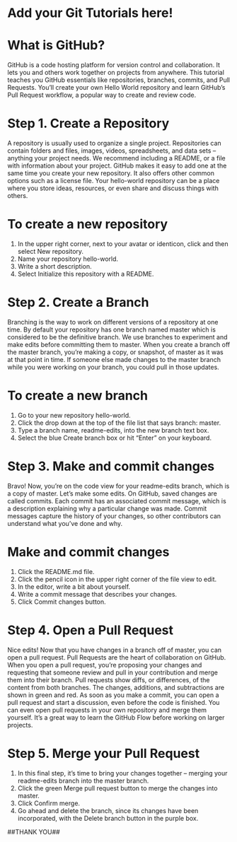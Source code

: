 # Add your Git Tutorials here!
# What is GitHub?
GitHub is a code hosting platform for version control and collaboration. It lets you and others work together on projects from anywhere.
This tutorial teaches you GitHub essentials like repositories, branches, commits, and Pull Requests. You’ll create your own Hello World repository and learn GitHub’s Pull Request workflow, a popular way to create and review code.

# Step 1. Create a Repository
A repository is usually used to organize a single project. Repositories can contain folders and files, images, videos, spreadsheets, and data sets – anything your project needs. We recommend including a README, or a file with information about your project. GitHub makes it easy to add one at the same time you create your new repository. It also offers other common options such as a license file.
Your hello-world repository can be a place where you store ideas, resources, or even share and discuss things with others.

# To create a new repository
1) In the upper right corner, next to your avatar or identicon, click  and then select New repository.
2) Name your repository hello-world.
3) Write a short description.
4) Select Initialize this repository with a README.

# Step 2. Create a Branch
Branching is the way to work on different versions of a repository at one time.
By default your repository has one branch named master which is considered to be the definitive branch. We use branches to experiment and make edits before committing them to master.
When you create a branch off the master branch, you’re making a copy, or snapshot, of master as it was at that point in time. If someone else made changes to the master branch while you were working on your branch, you could pull in those updates.

# To create a new branch
1) Go to your new repository hello-world.
2) Click the drop down at the top of the file list that says branch: master.
3) Type a branch name, readme-edits, into the new branch text box.
4) Select the blue Create branch box or hit “Enter” on your keyboard.

# Step 3. Make and commit changes
Bravo! Now, you’re on the code view for your readme-edits branch, which is a copy of master. Let’s make some edits.
On GitHub, saved changes are called commits. Each commit has an associated commit message, which is a description explaining why a particular change was made. Commit messages capture the history of your changes, so other contributors can understand what you’ve done and why.

# Make and commit changes
1) Click the README.md file.
2) Click the  pencil icon in the upper right corner of the file view to edit.
3) In the editor, write a bit about yourself.
4) Write a commit message that describes your changes.
5) Click Commit changes button.

# Step 4. Open a Pull Request
Nice edits! Now that you have changes in a branch off of master, you can open a pull request.
Pull Requests are the heart of collaboration on GitHub. When you open a pull request, you’re proposing your changes and requesting that someone review and pull in your contribution and merge them into their branch. Pull requests show diffs, or differences, of the content from both branches. The changes, additions, and subtractions are shown in green and red.
As soon as you make a commit, you can open a pull request and start a discussion, even before the code is finished.
You can even open pull requests in your own repository and merge them yourself. It’s a great way to learn the GitHub Flow before working on larger projects.

# Step 5. Merge your Pull Request
1) In this final step, it’s time to bring your changes together – merging your readme-edits branch into the master branch.
2) Click the green Merge pull request button to merge the changes into master.
3) Click Confirm merge.
4) Go ahead and delete the branch, since its changes have been incorporated, with the Delete branch button in the purple box.

##THANK YOU##
